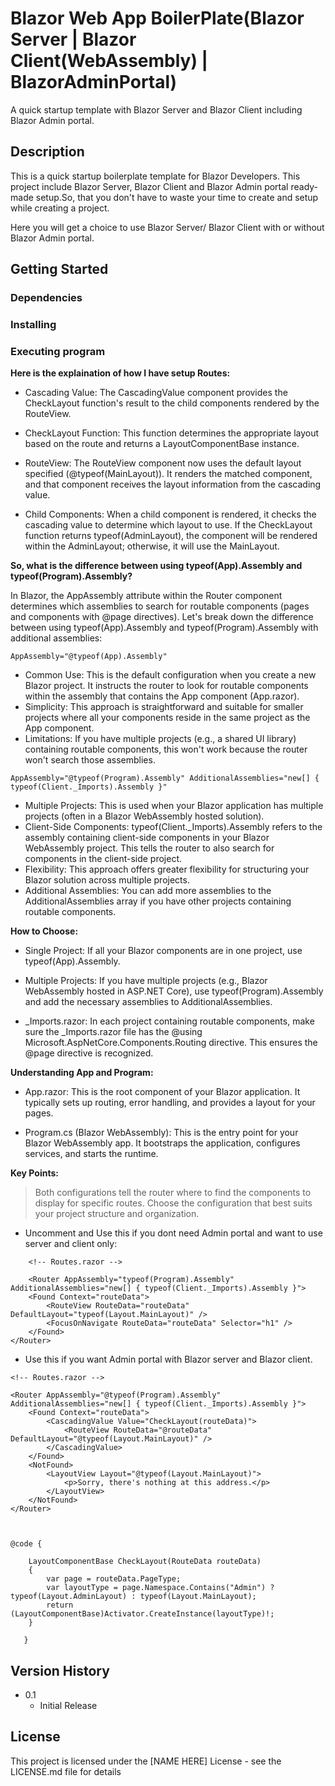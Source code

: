 # Blazor Web App BoilerPlate(Blazor Server | Blazor Client(WebAssembly) | BlazorAdminPortal)

A quick startup template with Blazor Server and Blazor Client including Blazor Admin portal.

## Description

This is a quick startup boilerplate template for Blazor Developers. This project include Blazor Server, Blazor Client and Blazor Admin portal ready-made setup.So, that you don't have to waste your time to create and setup while creating a project.

Here you will get a choice to use Blazor Server/ Blazor Client with or without Blazor Admin portal.

## Getting Started

### Dependencies

<!-- * Describe any prerequisites, libraries, OS version, etc., needed before installing program.
* ex. Windows 10 -->

### Installing

<!-- * How/where to download your program
* Any modifications needed to be made to files/folders -->

### Executing program
<!-- 
* How to run the program
* Step-by-step bullets
```
code blocks for commands
```
 -->
 **Here is the explaination of how I have setup Routes:**
 * Cascading Value: The CascadingValue component provides the CheckLayout function's result to the child components rendered by the RouteView.

* CheckLayout Function: This function determines the appropriate layout based on the route and returns a LayoutComponentBase instance.

* RouteView: The RouteView component now uses the default layout specified (@typeof(MainLayout)). It renders the matched component, and that component receives the layout information from the cascading value.

* Child Components: When a child component is rendered, it checks the cascading value to determine which layout to use. If the CheckLayout function returns typeof(AdminLayout), the component will be rendered within the AdminLayout; otherwise, it will use the MainLayout.

**So, what is the difference between using typeof(App).Assembly and typeof(Program).Assembly?**

In Blazor, the AppAssembly attribute within the Router component determines which assemblies to search for routable components (pages and components with @page directives). Let's break down the difference between using typeof(App).Assembly and typeof(Program).Assembly with additional assemblies:
```
AppAssembly="@typeof(App).Assembly"
```
* Common Use: This is the default configuration when you create a new Blazor project. It instructs the router to look for routable components within the assembly that contains the App component (App.razor).
*  Simplicity: This approach is straightforward and suitable for smaller projects where all your components reside in the same project as the App component.
* Limitations: If you have multiple projects (e.g., a shared UI library) containing routable components, this won't work because the router won't search those assemblies.
```
AppAssembly="@typeof(Program).Assembly" AdditionalAssemblies="new[] { typeof(Client._Imports).Assembly }"
```
* Multiple Projects: This is used when your Blazor application has multiple projects (often in a Blazor WebAssembly hosted solution).
* Client-Side Components: typeof(Client._Imports).Assembly refers to the assembly containing client-side components in your Blazor WebAssembly project. This tells the router to also search for components in the client-side project.
* Flexibility: This approach offers greater flexibility for structuring your Blazor solution across multiple projects.
* Additional Assemblies: You can add more assemblies to the AdditionalAssemblies array if you have other projects containing routable components.

**How to Choose:**

* Single Project: If all your Blazor components are in one project, use typeof(App).Assembly.

* Multiple Projects: If you have multiple projects (e.g., Blazor WebAssembly hosted in ASP.NET Core), use typeof(Program).Assembly and add the necessary assemblies to AdditionalAssemblies.

* _Imports.razor: In each project containing routable components, make sure the _Imports.razor file has the @using Microsoft.AspNetCore.Components.Routing directive. This ensures the @page directive is recognized.

**Understanding App and Program:**

* App.razor: This is the root component of your Blazor application. It typically sets up routing, error handling, and provides a layout for your pages.

* Program.cs (Blazor WebAssembly): This is the entry point for your Blazor WebAssembly app. It bootstraps the application, configures services, and starts the runtime.

**Key Points:**

>Both configurations tell the router where to find the components to display for specific routes.
Choose the configuration that best suits your project structure and organization.

* Uncomment and Use this if you dont need Admin portal and want to use server and client only:
```
    <!-- Routes.razor -->
    
    <Router AppAssembly="typeof(Program).Assembly" AdditionalAssemblies="new[] { typeof(Client._Imports).Assembly }">
    <Found Context="routeData">
        <RouteView RouteData="routeData" DefaultLayout="typeof(Layout.MainLayout)" />
        <FocusOnNavigate RouteData="routeData" Selector="h1" />
    </Found>
</Router>
```

* Use this if you want Admin portal with Blazor server and Blazor client.
```
<!-- Routes.razor -->

<Router AppAssembly="@typeof(Program).Assembly" AdditionalAssemblies="new[] { typeof(Client._Imports).Assembly }">
    <Found Context="routeData">
        <CascadingValue Value="CheckLayout(routeData)">
            <RouteView RouteData="@routeData" DefaultLayout="@typeof(Layout.MainLayout)" />
        </CascadingValue>
    </Found>
    <NotFound>
        <LayoutView Layout="@typeof(Layout.MainLayout)">
            <p>Sorry, there's nothing at this address.</p>
        </LayoutView>
    </NotFound>
</Router>



@code {
   
    LayoutComponentBase CheckLayout(RouteData routeData)
    {
        var page = routeData.PageType;
        var layoutType = page.Namespace.Contains("Admin") ? typeof(Layout.AdminLayout) : typeof(Layout.MainLayout);
        return (LayoutComponentBase)Activator.CreateInstance(layoutType)!;
    }

   }
```
<!-- ## Help
 
Any advise for common problems or issues.
```
command to run if program contains helper info
```  -->

<!-- ## Authors

Contributors names and contact info

ex. Dominique Pizzie  
ex. [@DomPizzie](https://twitter.com/dompizzie) -->

## Version History

<!-- * 0.2
    * Various bug fixes and optimizations
    * See [commit change]() or See [release history]()-->
* 0.1
    * Initial Release 

## License

This project is licensed under the [NAME HERE] License - see the LICENSE.md file for details
<!--
## Acknowledgments

 Inspiration, code snippets, etc.
* [awesome-readme](https://github.com/matiassingers/awesome-readme)
* [PurpleBooth](https://gist.github.com/PurpleBooth/109311bb0361f32d87a2)
* [dbader](https://github.com/dbader/readme-template)
* [zenorocha](https://gist.github.com/zenorocha/4526327)
* [fvcproductions](https://gist.github.com/fvcproductions/1bfc2d4aecb01a834b46) -->